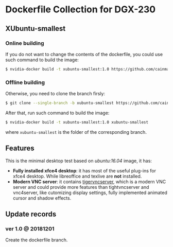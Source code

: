 # Dockerfile Collection for DGX-230

## XUbuntu-smallest

### Online building

If you do not want to change the contents of the dockerfile, you could use such command to build the image:

```Bash
$ nvidia-docker build -t xubuntu-smallest:1.0 https://github.com/cainmagi/Dockerfiles.git#xubuntu-smallest
```

### Offline building

Otherwise, you need to clone the branch firsly:

```Bash
$ git clone --single-branch -b xubuntu-smallest https://github.com/cainmagi/Dockerfiles.git xubuntu-smallest
```

After that, run such command to build the image:

```Bash
$ nvidia-docker build -t xubuntu-smallest:1.0 xubuntu-smallest
```

where `xubuntu-smallest` is the folder of the corresponding branch.

## Features

This is the minimal desktop test based on *ubuntu:16.04* image, it has:

* **Fully installed xfce4 desktop**: it has most of the useful plug-ins for xfce4 desktop. While libreoffice and texlive are **not** installed.
* **Modern VNC server**: it contains [tigervncserver][tigervnc], which is a modern VNC server and could provide more features than tightvncserver and vnc4server, like cutomizing display settings, fully implemented animated cursor and shadow effects.

## Update records

### ver 1.0 @ 20181201

Create the dockerfile branch.

[tigervnc]:https://github.com/TigerVNC/tigervnc "TigerVNC"